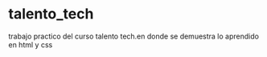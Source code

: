 # talento_tech
trabajo practico del curso talento tech.en donde se demuestra lo aprendido en html y css
